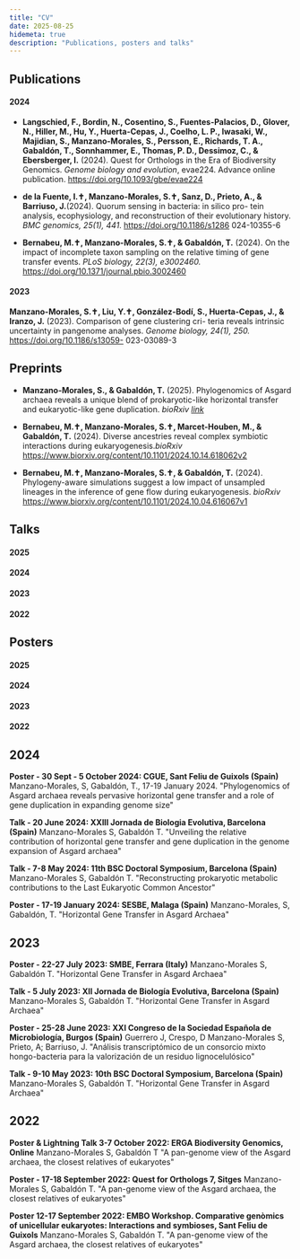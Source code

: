 ```yaml
---
title: "CV"
date: 2025-08-25
hidemeta: true
description: "Publications, posters and talks"
---
```



## Publications

#### 2024

* **Langschied, F., Bordin, N., Cosentino, S., Fuentes-Palacios, D., Glover, N., Hiller, M., Hu, Y., Huerta-Cepas, J., Coelho, L. P., Iwasaki, W., Majidian, S., Manzano-Morales, S., Persson, E., Richards, T. A., Gabaldón, T., Sonnhammer, E., Thomas, P. D., Dessimoz, C., & Ebersberger, I.** (2024). Quest for Orthologs in the Era of Biodiversity Genomics. _Genome biology and evolution_, evae224. Advance online publication. https://doi.org/10.1093/gbe/evae224

* **de la Fuente, I.✝, Manzano-Morales, S.✝, Sanz, D., Prieto, A., & Barriuso, J.**(2024). Quorum sensing in bacteria: in silico pro-
tein analysis, ecophysiology, and reconstruction of their evolutionary history. _BMC genomics, 25(1), 441_. https://doi.org/10.1186/s1286
024-10355-6

* **Bernabeu, M.✝, Manzano-Morales, S.✝, & Gabaldón, T.** (2024). On the impact of incomplete taxon sampling on the relative timing of gene transfer events. _PLoS biology, 22(3), e3002460._ https://doi.org/10.1371/journal.pbio.3002460

#### 2023

**Manzano-Morales, S.✝, Liu, Y.✝, González-Bodí, S., Huerta-Cepas, J., & Iranzo, J.** (2023). Comparison of gene clustering cri-
teria reveals intrinsic uncertainty in pangenome analyses. _Genome biology, 24(1), 250._ https://doi.org/10.1186/s13059-
023-03089-3

## Preprints


* **Manzano-Morales, S., & Gabaldón, T.** (2025). Phylogenomics of Asgard archaea reveals a unique blend of prokaryotic-like horizontal transfer and eukaryotic-like gene duplication. _bioRxiv_ [<i class="material-icons">link</i>](https://www.biorxiv.org/content/10.1101/2024.10.04.616067v1)

* **Bernabeu, M.✝, Manzano-Morales, S.✝, Marcet-Houben, M., & Gabaldón, T.** (2024). Diverse ancestries reveal complex symbiotic interactions during eukaryogenesis._bioRxiv_ https://www.biorxiv.org/content/10.1101/2024.10.14.618062v2

* **Bernabeu, M.✝, Manzano-Morales, S.✝, & Gabaldón, T.** (2024). Phylogeny-aware simulations suggest a low impact of unsampled lineages in the inference of gene flow during eukaryogenesis. _bioRxiv_ https://www.biorxiv.org/content/10.1101/2024.10.04.616067v1

## Talks

#### 2025

#### 2024

#### 2023

#### 2022


## Posters

#### 2025

#### 2024

#### 2023

#### 2022





## 2024 
**Poster - 30 Sept - 5 October 2024: CGUE, Sant Feliu de Guixols (Spain)**
Manzano-Morales, S, Gabaldón, T., 17-19 January 2024. "Phylogenomics of Asgard archaea reveals pervasive horizontal gene transfer and a role of gene duplication in expanding genome size"

**Talk - 20 June 2024: XXIII Jornada de Biologia Evolutiva, Barcelona (Spain)**
Manzano-Morales S, Gabaldón T. "Unveiling the relative contribution of horizontal gene transfer and gene duplication in the genome expansion of Asgard archaea"

**Talk - 7-8 May 2024: 11th BSC Doctoral Symposium, Barcelona (Spain)**
Manzano-Morales S, Gabaldón T. "Reconstructing prokaryotic metabolic contributions to the Last Eukaryotic Common Ancestor"

**Poster - 17-19 January 2024: SESBE, Malaga (Spain)**
Manzano-Morales, S, Gabaldón, T. "Horizontal Gene Transfer in Asgard Archaea"


## 2023

**Poster - 22-27 July 2023: SMBE, Ferrara (Italy)**
Manzano-Morales S, Gabaldón T. "Horizontal Gene Transfer in Asgard Archaea"

**Talk - 5 July 2023: XII Jornada de Biología Evolutiva, Barcelona (Spain)**
Manzano-Morales S, Gabaldón T. "Horizontal Gene Transfer in Asgard Archaea"

**Poster - 25-28 June 2023: XXI Congreso de la Sociedad Española de Microbiología, Burgos (Spain)**
Guerrero J, Crespo, D Manzano-Morales S, Prieto, A; Barriuso, J. "Análisis transcriptómico de un consorcio mixto hongo-bacteria para la valorización de un residuo lignocelulósico"

**Talk - 9-10 May 2023: 10th BSC Doctoral Symposium, Barcelona (Spain)**
Manzano-Morales S, Gabaldón T. "Horizontal Gene Transfer in Asgard Archaea"

## 2022

**Poster & Lightning Talk 3-7 October 2022: ERGA Biodiversity Genomics, Online**
Manzano-Morales S, Gabaldón T "A pan-genome view of the Asgard archaea, the closest relatives of eukaryotes"


**Poster - 17-18 September 2022: Quest for Orthologs 7, Sitges**
Manzano-Morales S, Gabaldón T. "A pan-genome view of the Asgard archaea, the closest relatives of eukaryotes"


**Poster 12-17 September 2022: EMBO Workshop. Comparative genòmics of unicellular eukaryotes: Interactions and symbioses, Sant Feliu de Guixols**
Manzano-Morales S, Gabaldón T. "A pan-genome view of the Asgard archaea, the closest relatives of eukaryotes"
